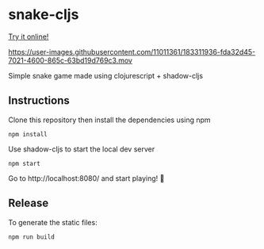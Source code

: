 # snake-cljs

[Try it online!](https://lucascb.github.io/projects/snake-cljs/index.html)

https://user-images.githubusercontent.com/11011361/183311936-fda32d45-7021-4600-865c-63bd19d769c3.mov

Simple snake game made using clojurescript + shadow-cljs

## Instructions

Clone this repository then install the dependencies using npm

```
npm install
```

Use shadow-cljs to start the local dev server

```
npm start
```

Go to http://localhost:8080/ and start playing! 🐍

## Release

To generate the static files:

```
npm run build
```
